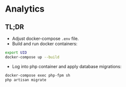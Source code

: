 # Analytics

## TL;DR

- Adjust docker-compose `.env` file.
- Build and run docker containers:

```sh
export UID
docker-compose up --build
```

- Log into php container and apply database migrations:

```sh
docker-compose exec php-fpm sh
php artisan migrate
```
